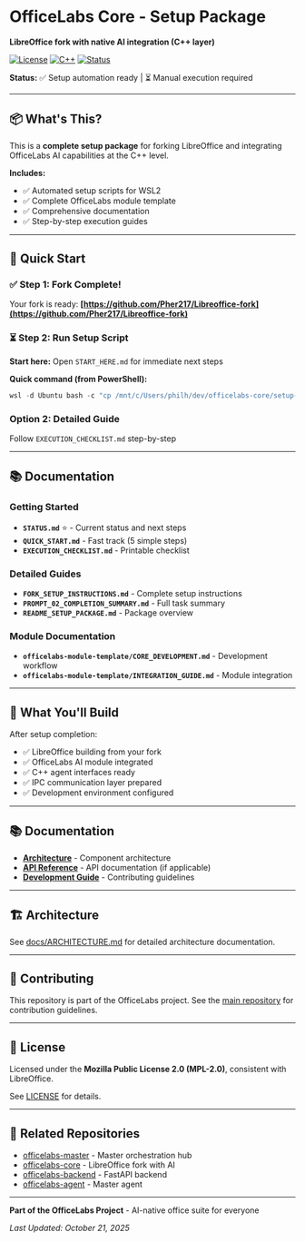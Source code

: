 # OfficeLabs Core - Setup Package

**LibreOffice fork with native AI integration (C++ layer)**

[![License](https://img.shields.io/badge/license-MPL%202.0-blue.svg)](LICENSE)
[![C++](https://img.shields.io/badge/C++-17-blue.svg)](https://isocpp.org)
[![Status](https://img.shields.io/badge/status-setup--ready-green.svg)](STATUS.md)

**Status:** ✅ Setup automation ready | ⏳ Manual execution required

---

## 📦 What's This?

This is a **complete setup package** for forking LibreOffice and integrating OfficeLabs AI capabilities at the C++ level.

**Includes:**
- ✅ Automated setup scripts for WSL2
- ✅ Complete OfficeLabs module template
- ✅ Comprehensive documentation
- ✅ Step-by-step execution guides

---

## 🚀 Quick Start

### ✅ Step 1: Fork Complete!

Your fork is ready: **[https://github.com/Pher217/Libreoffice-fork](https://github.com/Pher217/Libreoffice-fork)**

### ⏳ Step 2: Run Setup Script

**Start here:** Open `START_HERE.md` for immediate next steps

**Quick command (from PowerShell):**

```powershell
wsl -d Ubuntu bash -c "cp /mnt/c/Users/philh/dev/officelabs-core/setup-officelabs-core.sh ~/ && cd ~ && chmod +x setup-officelabs-core.sh && ./setup-officelabs-core.sh"
```

### Option 2: Detailed Guide

Follow `EXECUTION_CHECKLIST.md` step-by-step

---

## 📚 Documentation

### Getting Started
- **`STATUS.md`** ⭐ - Current status and next steps
- **`QUICK_START.md`** - Fast track (5 simple steps)
- **`EXECUTION_CHECKLIST.md`** - Printable checklist

### Detailed Guides
- **`FORK_SETUP_INSTRUCTIONS.md`** - Complete setup instructions
- **`PROMPT_02_COMPLETION_SUMMARY.md`** - Full task summary
- **`README_SETUP_PACKAGE.md`** - Package overview

### Module Documentation
- **`officelabs-module-template/CORE_DEVELOPMENT.md`** - Development workflow
- **`officelabs-module-template/INTEGRATION_GUIDE.md`** - Module integration

---

## 🎯 What You'll Build

After setup completion:

- ✅ LibreOffice building from your fork
- ✅ OfficeLabs AI module integrated
- ✅ C++ agent interfaces ready
- ✅ IPC communication layer prepared
- ✅ Development environment configured

---

## 📚 Documentation

- **[Architecture](docs/ARCHITECTURE.md)** - Component architecture
- **[API Reference](docs/API.md)** - API documentation (if applicable)
- **[Development Guide](docs/DEVELOPMENT.md)** - Contributing guidelines

---

## 🏗️ Architecture

See [docs/ARCHITECTURE.md](docs/ARCHITECTURE.md) for detailed architecture documentation.

---

## 🤝 Contributing

This repository is part of the OfficeLabs project. See the [main repository](https://github.com/Pher217/officelabs-master) for contribution guidelines.

---

## 📜 License

Licensed under the **Mozilla Public License 2.0 (MPL-2.0)**, consistent with LibreOffice.

See [LICENSE](LICENSE) for details.

---

## 🔗 Related Repositories

- [officelabs-master](https://github.com/Pher217/officelabs-master) - Master orchestration hub
- [officelabs-core](https://github.com/Pher217/officelabs-core) - LibreOffice fork with AI
- [officelabs-backend](https://github.com/Pher217/officelabs-backend) - FastAPI backend
- [officelabs-agent](https://github.com/Pher217/officelabs-agent) - Master agent

---

**Part of the OfficeLabs Project** - AI-native office suite for everyone

*Last Updated: October 21, 2025*
